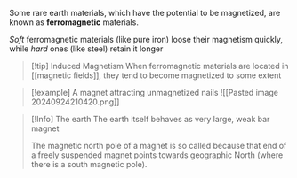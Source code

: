 Some rare earth materials, which have the potential to be magnetized, are known as **ferromagnetic** materials. 

*Soft* ferromagnetic materials (like pure iron) loose their magnetism quickly, while *hard* ones (like steel) retain it longer

> [!tip] Induced Magnetism
When ferromagnetic materials are located in [[magnetic fields]], they tend to become magnetized to some extent

> [!example] A magnet attracting unmagnetized nails
> ![[Pasted image 20240924210420.png]]

> [!Info] The earth
> The earth itself behaves as very large, weak bar magnet
> 
> The magnetic north pole of a magnet is so called because that end of a freely suspended magnet points towards geographic North (where there is a south magnetic pole).

